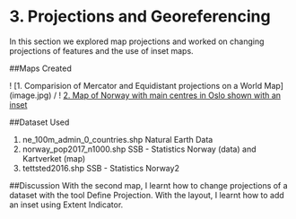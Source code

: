 # 3. Projections and Georeferencing
In this section we explored map projections and worked on changing projections of features and the use of inset maps.

##Maps Created

! [1. Comparision of Mercator and Equidistant projections on a World Map] (image.jpg) /
! [2. Map of Norway with main centres in Oslo shown with an inset](https://github.com/rahulse10/Introduction_to_GIS/blob/main/3.%20Projections%20and%20Georeferencing/Layout1.jpg)

##Dataset Used 

1. ne_100m_admin_0_countries.shp Natural Earth Data
2. norway_pop2017_n1000.shp SSB - Statistics Norway (data) and Kartverket (map)
3. tettsted2016.shp SSB - Statistics Norway2

##Discussion
With the second map, I learnt how to change projections of a dataset with the tool Define Projection. With the layout, I learnt how to add an inset using Extent Indicator.
